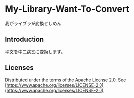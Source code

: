 # My-Library-Want-To-Convert
我がライブラが変換せしめん

## Introduction

平文を中二病文に変換します。

## Licenses

Distributed under the terms of the Apache License 2.0. See [https://www.apache.org/licenses/LICENSE-2.0](https://www.apache.org/licenses/LICENSE-2.0).